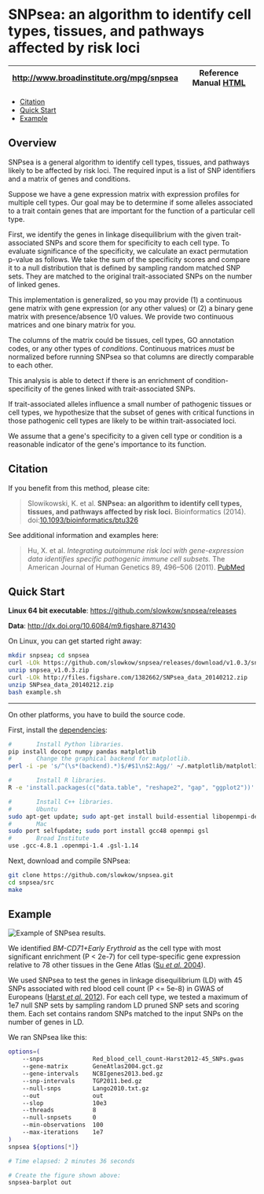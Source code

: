 SNPsea: an algorithm to identify cell types, tissues, and pathways affected by risk loci
========================================================================================

| <http://www.broadinstitute.org/mpg/snpsea> | Reference Manual [HTML] |
|:---:|:---:|

[HTML]: http://www.broadinstitute.org/mpg/snpsea/SNPsea_manual.html

- <a href="#citation">Citation</a>
- <a href="#quick-start">Quick Start</a>
- <a href="#example">Example</a>

Overview
--------

SNPsea is a general algorithm to identify cell types, tissues, and pathways
likely to be affected by risk loci. The required input is a list of SNP
identifiers and a matrix of genes and conditions.

Suppose we have a gene expression matrix with expression profiles for multiple
cell types. Our goal may be to determine if some alleles associated to a trait
contain genes that are important for the function of a particular cell type.

First, we identify the genes in linkage disequilibrium with the given
trait-associated SNPs and score them for specificity to each cell type. To
evaluate significance of the specificity, we calculate an exact permutation
p-value as follows. We take the sum of the specificity scores and compare it
to a null distribution that is defined by sampling random matched SNP sets.
They are matched to the original trait-associated SNPs on the number of linked
genes.

This implementation is generalized, so you may provide (1) a continuous gene
matrix with gene expression (or any other values) or (2) a binary gene matrix
with presence/absence 1/0 values. We provide two continuous matrices and one
binary matrix for you.

The columns of the matrix could be tissues, cell types, GO annotation codes,
or any other types of *conditions*. Continuous matrices *must* be normalized
before running SNPsea so that columns are directly comparable to each other.

This analysis is able to detect if there is an enrichment of
condition-specificity of the genes linked with trait-associated SNPs.

If trait-associated alleles influence a small number of pathogenic tissues or
cell types, we hypothesize that the subset of genes with critical functions in
those pathogenic cell types are likely to be within trait-associated loci.

We assume that a gene's specificity to a given cell type or condition is
a reasonable indicator of the gene's importance to its function.


Citation
--------

If you benefit from this method, please cite:

> Slowikowski, K. et al. **SNPsea: an algorithm to identify cell types,
> tissues, and pathways affected by risk loci.** Bioinformatics (2014).
> doi:[10.1093/bioinformatics/btu326][Slowikowski2014]

See additional information and examples here:

> Hu, X. et al. *Integrating autoimmune risk loci with gene-expression data
> identifies specific pathogenic immune cell subsets.* The American Journal
> of Human Genetics 89, 496–506 (2011). [PubMed][Hu2011]

[Hu2011]: http://www.ncbi.nlm.nih.gov/pubmed/21963258
[Slowikowski2014]: http://bioinformatics.oxfordjournals.org/content/early/2014/05/10/bioinformatics.btu326


Quick Start
-----------

**Linux 64 bit executable**: <https://github.com/slowkow/snpsea/releases>

**Data**: <http://dx.doi.org/10.6084/m9.figshare.871430>

On Linux, you can get started right away:

```bash
mkdir snpsea; cd snpsea
curl -LOk https://github.com/slowkow/snpsea/releases/download/v1.0.3/snpsea_v1.0.3.zip
unzip snpsea_v1.0.3.zip
curl -LOk http://files.figshare.com/1382662/SNPsea_data_20140212.zip
unzip SNPsea_data_20140212.zip
bash example.sh
```

- - -

On other platforms, you have to build the source code.

First, install the [dependencies]:

```bash
#       Install Python libraries.
pip install docopt numpy pandas matplotlib
#       Change the graphical backend for matplotlib.
perl -i -pe 's/^(\s*(backend).*)$/#$1\n$2:Agg/' ~/.matplotlib/matplotlibrc

#       Install R libraries.
R -e 'install.packages(c("data.table", "reshape2", "gap", "ggplot2"))'

#       Install C++ libraries.
#       Ubuntu
sudo apt-get update; sudo apt-get install build-essential libopenmpi-dev libgsl0-dev
#       Mac
sudo port selfupdate; sudo port install gcc48 openmpi gsl
#       Broad Institute
use .gcc-4.8.1 .openmpi-1.4 .gsl-1.14
```

Next, download and compile SNPsea:

```bash
git clone https://github.com/slowkow/snpsea.git
cd snpsea/src
make
```

[dependencies]: http://www.broadinstitute.org/mpg/snpsea/SNPsea_manual.html#c-libraries


Example
-------

![Example of SNPsea results.][example]

[example]: https://raw.github.com/slowkow/snpsea/master/doc/figures/Red_blood_cell_count-Harst2012-45_SNPs-GeneAtlas2004-single-pvalues_barplot.png

We identified *BM-CD71+Early Erythroid* as the cell type with most significant
enrichment (P < 2e-7) for cell type-specific gene expression relative to 78
other tissues in the Gene Atlas ([Su *et al.* 2004][Su2004]).

We used SNPsea to test the genes in linkage disequilibrium (LD) with 45 SNPs
associated with red blood cell count (P <= 5e-8) in GWAS of Europeans ([Harst
*et al.* 2012][Harst2012]). For each cell type, we tested a maximum of 1e7
null SNP sets by sampling random LD pruned SNP sets and scoring them. Each
set contains random SNPs matched to the input SNPs on the number of genes in
LD.

[Harst2012]: http://www.ncbi.nlm.nih.gov/pubmed/23222517
[Su2004]: http://www.ncbi.nlm.nih.gov/pubmed/15075390


We ran SNPsea like this:

```bash
options=(
    --snps              Red_blood_cell_count-Harst2012-45_SNPs.gwas
    --gene-matrix       GeneAtlas2004.gct.gz
    --gene-intervals    NCBIgenes2013.bed.gz
    --snp-intervals     TGP2011.bed.gz
    --null-snps         Lango2010.txt.gz
    --out               out
    --slop              10e3
    --threads           8
    --null-snpsets      0
    --min-observations  100
    --max-iterations    1e7
)
snpsea ${options[*]}

# Time elapsed: 2 minutes 36 seconds

# Create the figure shown above:
snpsea-barplot out
```
